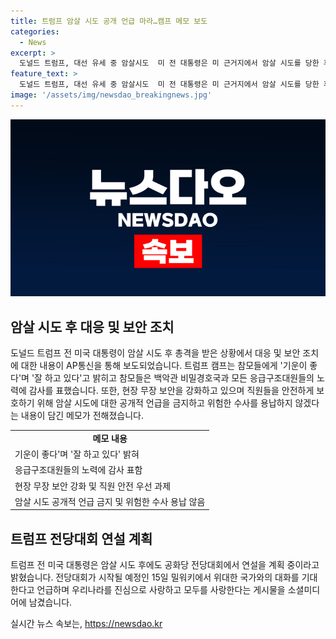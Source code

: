 ```yaml
---
title: 트럼프 암살 시도 공개 언급 마라…캠프 메모 보도
categories:
  - News
excerpt: >
  도널드 트럼프, 대선 유세 중 암살시도  미 전 대통령은 미 근거지에서 암살 시도를 당한 후 경호원들에게 싸우자며 우리나라를 진심으로 사랑하고 있다며 기운이 좋다고 전한 것으로 AP가 보도했다. 그가 안전을 위해 최우선 과제는 직원 모두를 안전하게 보호하는 것이라며 현장 무장 보안을 강화하고 있다고 덧붙였다. 공화당 전당대회에서도 연설할 예정이며 참모들에게 암살 시도를 공개적으로 언급하지 말라고 경고했다.
feature_text: >
  도널드 트럼프, 대선 유세 중 암살시도  미 전 대통령은 미 근거지에서 암살 시도를 당한 후 경호원들에게 싸우자며 우리나라를 진심으로 사랑하고 있다며 기운이 좋다고 전한 것으로 AP가 보도했다. 그가 안전을 위해 최우선 과제는 직원 모두를 안전하게 보호하는 것이라며 현장 무장 보안을 강화하고 있다고 덧붙였다. 공화당 전당대회에서도 연설할 예정이며 참모들에게 암살 시도를 공개적으로 언급하지 말라고 경고했다.
image: '/assets/img/newsdao_breakingnews.jpg'
---
```


<p><img src="/assets/img/newsdao_breakingnews.jpg" alt="flaretime 속보" /></p>

<h2 data-ke-size="size26">암살 시도 후 대응 및 보안 조치</h2>

<p data-ke-size="size16">도널드 트럼프 전 미국 대통령이 암살 시도 후 총격을 받은 상황에서 대응 및 보안 조치에 대한 내용이 AP통신을 통해 보도되었습니다. 트럼프 캠프는 참모들에게  '기운이 좋다'며 '잘 하고 있다'고 밝히고 참모들은 백악관 비밀경호국과 모든 응급구조대원들의 노력에 감사를 표했습니다. 또한, 현장 무장 보안을 강화하고 있으며 직원들을 안전하게 보호하기 위해 암살 시도에 대한 공개적 언급을 금지하고 위험한 수사를 용납하지 않겠다는 내용이 담긴 메모가 전해졌습니다.</p>

<table>
  <tr>
    <td style="text-align: center; height: 17px;"><b>메모 내용</b></td>
  </tr>
  <tr>
    <td style="text-align: left; height: 17px;">기운이 좋다'며 '잘 하고 있다' 밝혀</td>
  </tr>
  <tr>
    <td style="text-align: left; height: 17px;">응급구조대원들의 노력에 감사 표함</td>
  </tr>
  <tr>
    <td style="text-align: left; height: 17px;">현장 무장 보안 강화 및 직원 안전 우선 과제</td>
  </tr>
  <tr>
    <td style="text-align: left; height: 17px;">암살 시도 공개적 언급 금지 및 위험한 수사 용납 않음</td>
  </tr>
</table>

<h2 data-ke-size="size26">트럼프 전당대회 연설 계획</h2>

<p data-ke-size="size16">트럼프 전 미국 대통령은 암살 시도 후에도 공화당 전당대회에서 연설을 계획 중이라고 밝혔습니다. 전당대회가 시작될 예정인 15일 밀워키에서 위대한 국가와의 대화를 기대한다고 언급하며 우리나라를 진심으로 사랑하고 모두를 사랑한다는 게시물을 소셜미디어에 남겼습니다.</p>
실시간 뉴스 속보는, <a href="https://newsdao.kr" rel="dofollow">https://newsdao.kr</a>


